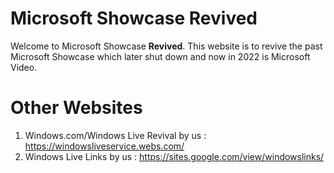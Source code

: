 # Microsoft Showcase Revived
Welcome to Microsoft Showcase **Revived**.
This website is to revive the past Microsoft Showcase which later shut down and now in 2022 is Microsoft Video.
# Other Websites
1) Windows.com/Windows Live Revival by us : https://windowsliveservice.webs.com/ 
2) Windows Live Links by us : https://sites.google.com/view/windowslinks/
